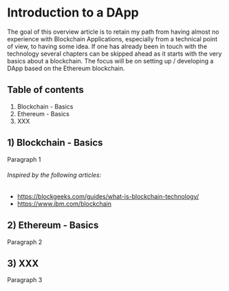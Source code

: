 # Introduction to a DApp 

The goal of this overview article is to retain my path from having almost no experience with Blockchain Applications, especially from a technical point of view, to having some idea. If one has already been in touch with the technology several chapters can be skipped ahead as it starts with the very basics about a blockchain. 
The focus will be on setting up / developing a DApp based on the Ethereum blockchain. 

## Table of contents

1) Blockchain - Basics
2) Ethereum - Basics 
3) XXX

## 1) Blockchain - Basics

Paragraph 1

###### Inspired by the following articles: 
* https://blockgeeks.com/guides/what-is-blockchain-technology/
* https://www.ibm.com/blockchain

## 2) Ethereum - Basics

Paragraph 2

## 3) XXX

Paragraph 3
